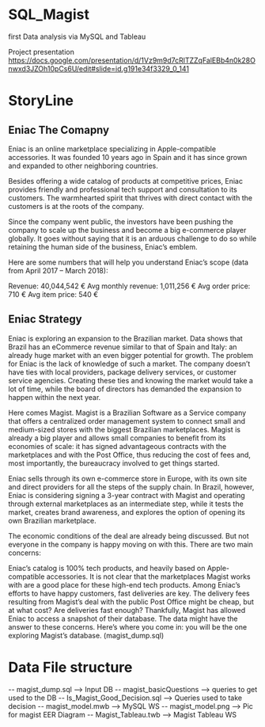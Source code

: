# SQL_Magist
first Data analysis via MySQL and Tableau

Project presentation https://docs.google.com/presentation/d/1Vz9m9d7cRlTZZqFalEBb4n0k28Onwxd3JZOh10pCs6U/edit#slide=id.g191e34f3329_0_141

# StoryLine
## Eniac The Comapny
Eniac is an online marketplace specializing in Apple-compatible accessories. It was founded 10 years ago in Spain and it has since grown and expanded to other neighboring countries.

Besides offering a wide catalog of products at competitive prices, Eniac provides friendly and professional tech support and consultation to its customers. The warmhearted spirit that thrives with direct contact with the customers is at the roots of the company.

Since the company went public, the investors have been pushing the company to scale up the business and become a big e-commerce player globally. It goes without saying that it is an arduous challenge to do so while retaining the human side of the business, Eniac’s emblem.

Here are some numbers that will help you understand Eniac’s scope (data from April 2017 – March 2018):

Revenue: 40,044,542 €
Avg monthly revenue: 1,011,256 €
Avg order price: 710 €
Avg item price: 540 €

## Eniac Strategy
Eniac is exploring an expansion to the Brazilian market. Data shows that Brazil has an eCommerce revenue similar to that of Spain and Italy: an already huge market with an even bigger potential for growth. The problem for Eniac is the lack of knowledge of such a market. The company doesn’t have ties with local providers, package delivery services, or customer service agencies. Creating these ties and knowing the market would take a lot of time, while the board of directors has demanded the expansion to happen within the next year.

Here comes Magist. Magist is a Brazilian Software as a Service company that offers a centralized order management system to connect small and medium-sized stores with the biggest Brazilian marketplaces. Magist is already a big player and allows small companies to benefit from its economies of scale: it has signed advantageous contracts with the marketplaces and with the Post Office, thus reducing the cost of fees and, most importantly, the bureaucracy involved to get things started.

Eniac sells through its own e-commerce store in Europe, with its own site and direct providers for all the steps of the supply chain. In Brazil, however, Eniac is considering signing a 3-year contract with Magist and operating through external marketplaces as an intermediate step, while it tests the market, creates brand awareness, and explores the option of opening its own Brazilian marketplace.

The economic conditions of the deal are already being discussed. But not everyone in the company is happy moving on with this. There are two main concerns:

Eniac’s catalog is 100% tech products, and heavily based on Apple-compatible accessories. It is not clear that the marketplaces Magist works with are a good place for these high-end tech products.
Among Eniac’s efforts to have happy customers, fast deliveries are key. The delivery fees resulting from Magist’s deal with the public Post Office might be cheap, but at what cost? Are deliveries fast enough?
Thankfully, Magist has allowed Eniac to access a snapshot of their database. The data might have the answer to these concerns. Here’s where you come in: you will be the one exploring Magist’s database. (magist_dump.sql)

# Data File structure
-- magist_dump.sql --> Input DB 
-- magist_basicQuestions --> queries to get used to the DB
-- Is_Magist_Good_Decision.sql --> Queries used to take decision
-- magist_model.mwb --> MySQL WS
-- magist_model.png --> Pic for magist EER Diagram
-- Magist_Tableau.twb --> Magist Tableau WS
